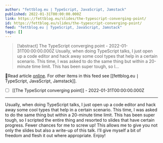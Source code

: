 ```yaml
---
author: "fettblog․eu ∣ TypeScript, JavaScript, Jamstack"
published: 2022-01-31T00:00:00.000Z
link: https://fettblog.eu/slides/the-typescript-converging-point/
id: https://fettblog.eu/slides/the-typescript-converging-point/
feed: "fettblog․eu ∣ TypeScript, JavaScript, Jamstack"
tags: []
---
```

> [!abstract] The TypeScript converging point - 2022-01-31T00:00:00.000Z
> Usually, when doing TypeScript talks, I just open up a code editor and hack away some cool types that help in a certain scenario. This time, I was asked to do the same thing but within a 20-minute time limit. This has been super tough, so I...

🔗Read article [online](https://fettblog.eu/slides/the-typescript-converging-point/). For other items in this feed see [[fettblog․eu ∣ TypeScript, JavaScript, Jamstack]].

- [ ] [[The TypeScript converging point]] - 2022-01-31T00:00:00.000Z
- - -
Usually, when doing TypeScript talks, I just open up a code editor and hack away some cool types that help in a certain scenario. This time, I was asked to do the same thing but within a 20-minute time limit. This has been super tough, so I scripted the entire thing and resorted to slides that have certain progress. Fewer chances for me to screw up! This allows me to give you not only the slides but also a write-up of this talk. I’ll give myself a bit of freedom and flesh it out where appropriate. Enjoy!
